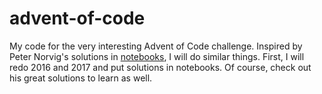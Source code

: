 # advent-of-code
My code for the very interesting Advent of Code challenge. Inspired by Peter Norvig's solutions in [notebooks](https://github.com/norvig/pytudes/blob/master/ipynb/Advent%20of%20Code.ipynb), I will do similar things. First, I will redo 2016 and 2017 and put solutions in notebooks. Of course, check out his great solutions to learn as well.
